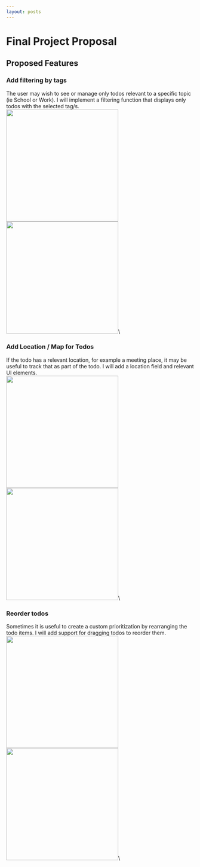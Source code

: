 ```yaml
---
layout: posts
---
```


# Final Project Proposal
## Proposed Features
### Add filtering by tags
The user may wish to see or manage only todos relevant to a specific topic (ie School or Work). I will implement a filtering function that displays only todos with the selected tag/s.\
<img src="https://raw.githubusercontent.com/mgatesdehn/CS5520/gh-pages/images/FinalProjectProposal/filterIcon.png" width="300"/>
<img src="https://raw.githubusercontent.com/mgatesdehn/CS5520/gh-pages/images/FinalProjectProposal/filterlist.png" width="300"/>\
###  Add Location / Map for Todos
If the todo has a relevant location, for example a meeting place, it may be useful to track that as part of the todo. I will add a location field and relevant UI elements.\
<img src="https://raw.githubusercontent.com/mgatesdehn/CS5520/gh-pages/images/FinalProjectProposal/Locationbutton.png" width="300"/>
<img src="https://raw.githubusercontent.com/mgatesdehn/CS5520/gh-pages/images/FinalProjectProposal/LocationMap.png" width="300"/>\
###  Reorder todos
Sometimes it is useful to create a custom prioritization by rearranging the todo items. I will add support for dragging todos to reorder them.\
<img src="https://raw.githubusercontent.com/mgatesdehn/CS5520/gh-pages/images/FinalProjectProposal/moving.png" width="300"/>
<img src="https://raw.githubusercontent.com/mgatesdehn/CS5520/gh-pages/images/FinalProjectProposal/moved.png" width="300"/>\


